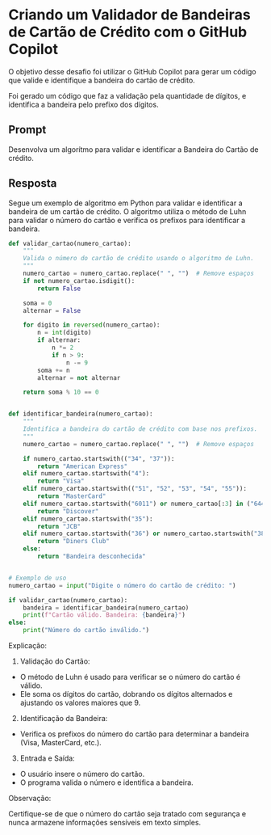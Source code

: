 # Criando um Validador de Bandeiras de Cartão de Crédito com o GitHub Copilot

O objetivo desse desafio foi utilizar o GitHub Copilot para gerar um código que valide e identifique a bandeira do cartão de crédito.

Foi gerado um código que faz a validação pela quantidade de dígitos, e identifica a bandeira pelo prefixo dos dígitos.

## Prompt

Desenvolva um algorítmo para validar e identificar a Bandeira do Cartão de crédito.

## Resposta

Segue um exemplo de algoritmo em Python para validar e identificar a bandeira de um cartão de crédito. O algoritmo utiliza o método de Luhn para validar o número do cartão e verifica os prefixos para identificar a bandeira.

```Python
def validar_cartao(numero_cartao):
    """
    Valida o número do cartão de crédito usando o algoritmo de Luhn.
    """
    numero_cartao = numero_cartao.replace(" ", "")  # Remove espaços
    if not numero_cartao.isdigit():
        return False

    soma = 0
    alternar = False

    for digito in reversed(numero_cartao):
        n = int(digito)
        if alternar:
            n *= 2
            if n > 9:
                n -= 9
        soma += n
        alternar = not alternar

    return soma % 10 == 0


def identificar_bandeira(numero_cartao):
    """
    Identifica a bandeira do cartão de crédito com base nos prefixos.
    """
    numero_cartao = numero_cartao.replace(" ", "")  # Remove espaços

    if numero_cartao.startswith(("34", "37")):
        return "American Express"
    elif numero_cartao.startswith("4"):
        return "Visa"
    elif numero_cartao.startswith(("51", "52", "53", "54", "55")):
        return "MasterCard"
    elif numero_cartao.startswith("6011") or numero_cartao[:3] in ("644", "645", "646", "647", "648", "649") or numero_cartao[:2] == "65":
        return "Discover"
    elif numero_cartao.startswith("35"):
        return "JCB"
    elif numero_cartao.startswith("36") or numero_cartao.startswith("38"):
        return "Diners Club"
    else:
        return "Bandeira desconhecida"


# Exemplo de uso
numero_cartao = input("Digite o número do cartão de crédito: ")

if validar_cartao(numero_cartao):
    bandeira = identificar_bandeira(numero_cartao)
    print(f"Cartão válido. Bandeira: {bandeira}")
else:
    print("Número do cartão inválido.")
```

Explicação:
1. Validação do Cartão:
- O método de Luhn é usado para verificar se o número do cartão é válido.
- Ele soma os dígitos do cartão, dobrando os dígitos alternados e ajustando os valores maiores que 9.

2. Identificação da Bandeira:
- Verifica os prefixos do número do cartão para determinar a bandeira (Visa, MasterCard, etc.).

3. Entrada e Saída:
- O usuário insere o número do cartão.
- O programa valida o número e identifica a bandeira.

Observação:

Certifique-se de que o número do cartão seja tratado com segurança e nunca armazene informações sensíveis em texto simples.
